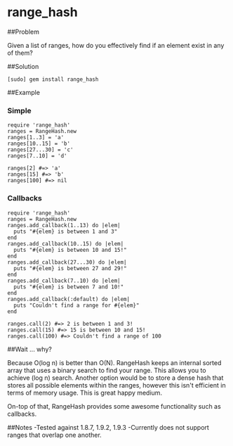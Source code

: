 
range_hash
========================

##Problem

  Given a list of ranges, how do you effectively find if an element exist in any of them?

##Solution

    [sudo] gem install range_hash

##Example

### Simple

    require 'range_hash'
    ranges = RangeHash.new
    ranges[1..3] = 'a'
    ranges[10..15] = 'b'
    ranges[27...30] = 'c'
    ranges[7..10] = 'd'

    ranges[2] #=> 'a'
    ranges[15] #=> 'b'
    ranges[100] #=> nil

### Callbacks
    require 'range_hash'
    ranges = RangeHash.new
    ranges.add_callback(1..13) do |elem|
      puts "#{elem} is between 1 and 3"
    end
    ranges.add_callback(10..15) do |elem|
      puts "#{elem} is between 10 and 15!"
    end
    ranges.add_callback(27...30) do |elem|
      puts "#{elem} is between 27 and 29!"
    end
    ranges.add_callback(7..10) do |elem|
      puts "#{elem} is between 7 and 10!"
    end
    ranges.add_callback(:default) do |elem|
      puts "Couldn't find a range for #{elem}"
    end

    ranges.call(2) #=> 2 is between 1 and 3!
    ranges.call(15) #=> 15 is between 10 and 15!
    ranges.call(100) #=> Couldn't find a range of 100



##Wait ... why?

  Because O(log n) is better than O(N). RangeHash keeps an internal sorted array that uses a binary search to find your range. This allows you to achieve (log n) search. Another option would be to store a dense hash that stores all possible elements within the ranges, however this isn't efficient in terms of memory usage. This is great happy medium.

  On-top of that, RangeHash provides some awesome functionality such as callbacks.


##Notes
  -Tested against 1.8.7, 1.9.2, 1.9.3
  -Currently does not support ranges that overlap one another.

